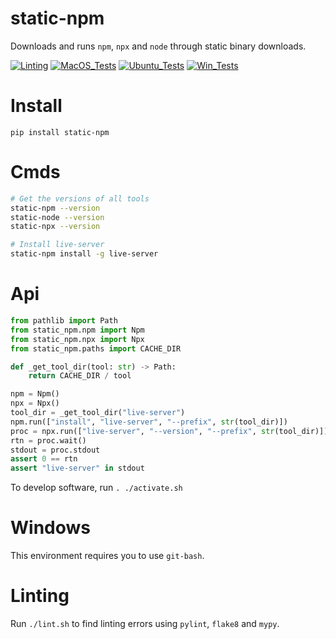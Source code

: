 # static-npm

Downloads and runs `npm`, `npx` and `node` through static binary downloads.

[![Linting](https://github.com/zackees/static-npm/actions/workflows/lint.yml/badge.svg)](https://github.com/zackees/static-npm/actions/workflows/lint.yml)
[![MacOS_Tests](https://github.com/zackees/static-npm/actions/workflows/test_macos.yml/badge.svg)](https://github.com/zackees/static-npm/actions/workflows/test_macos.yml)
[![Ubuntu_Tests](https://github.com/zackees/static-npm/actions/workflows/test_ubuntu.yml/badge.svg)](https://github.com/zackees/static-npm/actions/workflows/test_ubuntu.yml)
[![Win_Tests](https://github.com/zackees/static-npm/actions/workflows/test_win.yml/badge.svg)](https://github.com/zackees/static-npm/actions/workflows/test_win.yml)

# Install

`pip install static-npm`

# Cmds

```bash
# Get the versions of all tools
static-npm --version
static-node --version
static-npx --version

# Install live-server
static-npm install -g live-server
```

# Api

```python
from pathlib import Path
from static_npm.npm import Npm
from static_npm.npx import Npx
from static_npm.paths import CACHE_DIR

def _get_tool_dir(tool: str) -> Path:
    return CACHE_DIR / tool

npm = Npm()
npx = Npx()
tool_dir = _get_tool_dir("live-server")
npm.run(["install", "live-server", "--prefix", str(tool_dir)])
proc = npx.run(["live-server", "--version", "--prefix", str(tool_dir)])
rtn = proc.wait()
stdout = proc.stdout
assert 0 == rtn
assert "live-server" in stdout
```


To develop software, run `. ./activate.sh`

# Windows

This environment requires you to use `git-bash`.

# Linting

Run `./lint.sh` to find linting errors using `pylint`, `flake8` and `mypy`.


